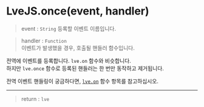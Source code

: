 # LveJS.once(event, handler)

> event : `String`
  등록할 이벤트 이름입니다.

> handler : `Function`  
  이벤트가 발생했을 경우, 호출될 핸들러 함수입니다.

전역에 이벤트를 등록합니다. `lve.on` 함수와 비슷합니다.  
하지만 `lve.once` 함수로 등록된 핸들러는 한 번만 동작하고 제거됩니다.

전역 이벤트 핸들링이 궁금하다면, [`lve.on`](./LveJS.on.md) 함수 항목를 참고하십시오.

---

> return : `lve`